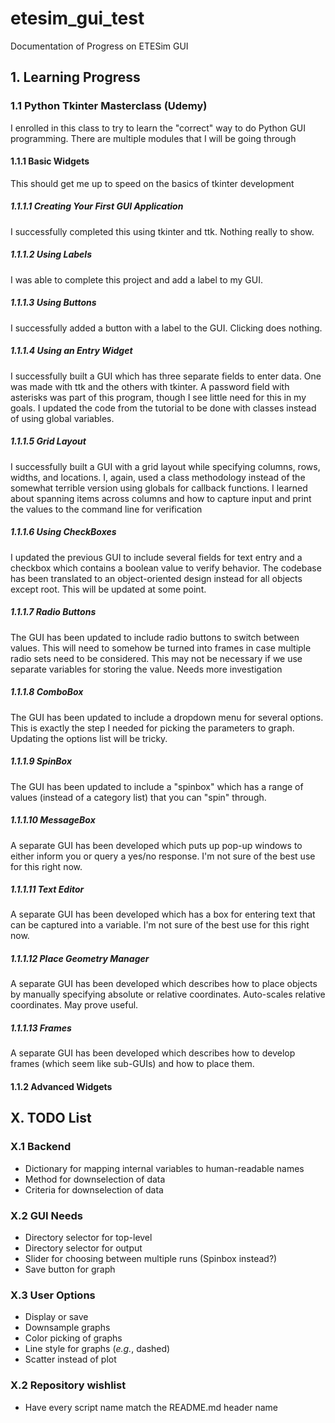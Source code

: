 # etesim_gui_test
Documentation of Progress on ETESim GUI

## 1. Learning Progress
### 1.1 Python Tkinter Masterclass (Udemy)
I enrolled in this class to try to learn the "correct" way to do Python GUI programming. There are multiple modules that I will be going through
#### 1.1.1 Basic Widgets
This should get me up to speed on the basics of tkinter development
##### 1.1.1.1 Creating Your First GUI Application
I successfully completed this using tkinter and ttk. Nothing really to show.
##### 1.1.1.2 Using Labels
I was able to complete this project and add a label to my GUI.
##### 1.1.1.3 Using Buttons
I successfully added a button with a label to the GUI. Clicking does nothing.
##### 1.1.1.4 Using an Entry Widget
I successfully built a GUI which has three separate fields to enter data. One was made with ttk and the others with tkinter. A password field with asterisks was part of this program, though I see little need for this in my goals. I updated the code from the tutorial to be done with classes instead of using global variables.
##### 1.1.1.5 Grid Layout
I successfully built a GUI with a grid layout while specifying columns, rows, widths, and locations. I, again, used a class methodology instead of the somewhat terrible version using globals for callback functions. I learned about spanning items across columns and how to capture input and print the values to the command line for verification
##### 1.1.1.6 Using CheckBoxes
I updated the previous GUI to include several fields for text entry and a checkbox which contains a boolean value to verify behavior. The codebase has been translated to an object-oriented design instead for all objects except root. This will be updated at some point.
##### 1.1.1.7 Radio Buttons
The GUI has been updated to include radio buttons to switch between values. This will need to somehow be turned into frames in case multiple radio sets need to be considered. This may not be necessary if we use separate variables for storing the value. Needs more investigation
##### 1.1.1.8 ComboBox
The GUI has been updated to include a dropdown menu for several options. This is exactly the step I needed for picking the parameters to graph. Updating the options list will be tricky.
##### 1.1.1.9 SpinBox
The GUI has been updated to include a "spinbox" which has a range of values (instead of a category list) that you can "spin" through.
##### 1.1.1.10 MessageBox
A separate GUI has been developed which puts up pop-up windows to either inform you or query a yes/no response. I'm not sure of the best use for this right now.
##### 1.1.1.11 Text Editor
A separate GUI has been developed which has a box for entering text that can be captured into a variable. I'm not sure of the best use for this right now.
##### 1.1.1.12 Place Geometry Manager
A separate GUI has been developed which describes how to place objects by manually specifying absolute or relative coordinates. Auto-scales relative coordinates. May prove useful.
##### 1.1.1.13 Frames
A separate GUI has been developed which describes how to develop frames (which seem like sub-GUIs) and how to place them.
#### 1.1.2 Advanced Widgets
## X. TODO List
### X.1 Backend
* Dictionary for mapping internal variables to human-readable names
* Method for downselection of data
* Criteria for downselection of data
### X.2 GUI Needs
* Directory selector for top-level
* Directory selector for output
* Slider for choosing between multiple runs (Spinbox instead?)
* Save button for graph
### X.3 User Options
* Display or save
* Downsample graphs
* Color picking of graphs
* Line style for graphs (_e.g._, dashed)
* Scatter instead of plot
### X.2 Repository wishlist
* Have every script name match the README.md header name